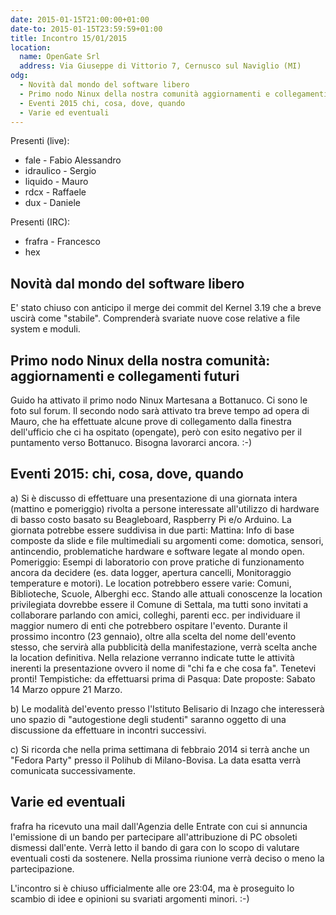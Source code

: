 ```yaml
---
date: 2015-01-15T21:00:00+01:00
date-to: 2015-01-15T23:59:59+01:00
title: Incontro 15/01/2015
location:
  name: OpenGate Srl
  address: Via Giuseppe di Vittorio 7, Cernusco sul Naviglio (MI)
odg:
  - Novità dal mondo del software libero
  - Primo nodo Ninux della nostra comunità aggiornamenti e collegamenti futuri
  - Eventi 2015 chi, cosa, dove, quando
  - Varie ed eventuali
---
```

Presenti (live):

* fale - Fabio Alessandro
* idraulico - Sergio
* liquido - Mauro
* rdcx - Raffaele
* dux - Daniele

Presenti (IRC):

* frafra - Francesco
* hex

## Novità dal mondo del software libero
E' stato chiuso con anticipo il merge dei commit del Kernel 3.19 che a breve uscirà come "stabile". Comprenderà svariate nuove cose relative a file system e moduli.

## Primo nodo Ninux della nostra comunità: aggiornamenti e collegamenti futuri
Guido ha attivato il primo nodo Ninux Martesana a Bottanuco. Ci sono le foto sul forum.
Il secondo nodo sarà attivato tra breve tempo ad opera di Mauro, che ha  effettuate alcune prove di collegamento dalla finestra dell'ufficio che ci ha ospitato (opengate), però con esito negativo per il puntamento verso Bottanuco. Bisogna lavorarci ancora. :-)

## Eventi 2015: chi, cosa, dove, quando
a) Si è discusso di effettuare una presentazione di una giornata intera (mattino e pomeriggio) rivolta a persone interessate all'utilizzo di hardware di basso costo basato su Beagleboard, Raspberry Pi e/o Arduino.
La giornata potrebbe essere suddivisa in due parti: 
Mattina: Info di base composte da slide e file multimediali su argomenti come: domotica, sensori, antincendio, problematiche hardware e software legate al mondo open.
Pomeriggio: Esempi di laboratorio con prove pratiche di funzionamento ancora da decidere (es. data logger, apertura cancelli, Monitoraggio temperature e motori).
Le location potrebbero essere varie: Comuni, Biblioteche, Scuole, Alberghi ecc.
Stando alle attuali conoscenze la location privilegiata dovrebbe essere il Comune di Settala, ma tutti sono invitati a collaborare parlando con amici, colleghi, parenti ecc. per individuare il maggior numero di enti che potrebbero ospitare l'evento.
Durante il prossimo incontro (23 gennaio), oltre alla scelta del nome dell'evento stesso, che servirà alla pubblicità della manifestazione, verrà scelta anche la location definitiva.
Nella relazione verranno indicate tutte le attività inerenti la presentazione ovvero il nome di "chi fa e che cosa fa". 
Tenetevi pronti!
Tempistiche: da effettuarsi prima di Pasqua: Date proposte: Sabato 14 Marzo oppure 21 Marzo. 

b) Le modalità del'evento presso l'Istituto Belisario di Inzago che interesserà uno spazio di "autogestione degli studenti" saranno oggetto di una discussione da effettuare in incontri successivi.

c) Si ricorda che nella prima settimana di febbraio 2014 si terrà anche un "Fedora Party" presso il Polihub di Milano-Bovisa. La data esatta verrà comunicata successivamente.

## Varie ed eventuali
frafra ha ricevuto una mail dall'Agenzia delle Entrate con cui si annuncia l'emissione di un bando per partecipare all'attribuzione di PC obsoleti dismessi dall'ente. Verrà letto il bando di gara con lo scopo di valutare eventuali costi da sostenere. Nella prossima riunione verrà deciso o meno la partecipazione.

L'incontro si è chiuso ufficialmente alle ore 23:04, ma è proseguito lo scambio di idee e opinioni su svariati argomenti minori. :-)
